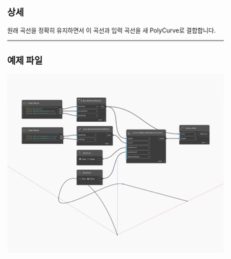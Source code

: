 ## 상세
원래 곡선을 정확히 유지하면서 이 곡선과 입력 곡선을 새 PolyCurve로 결합합니다.
___
## 예제 파일

![Join](./Autodesk.DesignScript.Geometry.Curve.Join_img.jpg)

